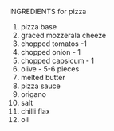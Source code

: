 INGREDIENTS for pizza
1. pizza base
2. graced  mozzerala cheeze
3. chopped tomatos -1
4. chopped onion - 1
5. chopped capsicum - 1 
6. olive - 5-6 pieces 
7. melted  butter
8. pizza sauce 
9. origano 
10. salt 
11. chilli flax 
12. oil 